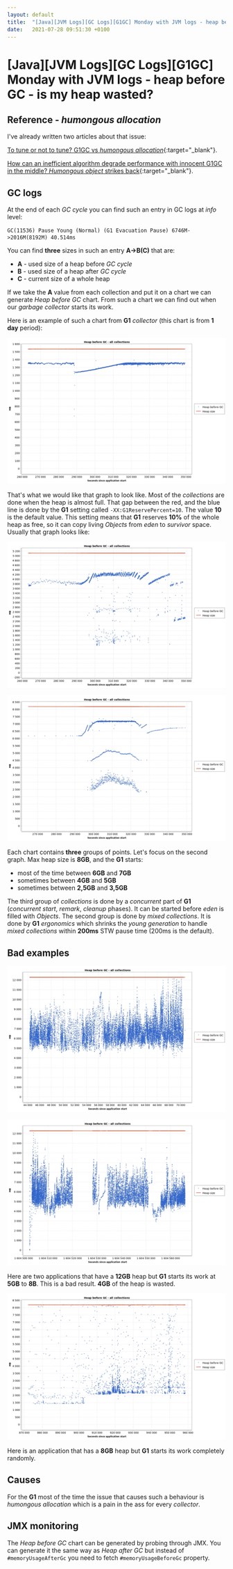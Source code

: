 ```yaml
---
layout: default
title:  "[Java][JVM Logs][GC Logs][G1GC] Monday with JVM logs - heap before GC"
date:   2021-07-28 09:51:30 +0100
---
```


# [Java][JVM Logs][GC Logs][G1GC] Monday with JVM logs - heap before GC - is my heap wasted?

## Reference - _humongous allocation_

I've already written two articles about that issue:

[To tune or not to tune? G1GC vs _humongous allocation_](https://krzysztofslusarski.github.io/2020/11/10/humongous.html){:target="_blank"}.

[How can an inefficient algorithm degrade performance with innocent G1GC in the middle? _Humongous object_ strikes back](https://krzysztofslusarski.github.io/2021/01/14/inefficient.html){:target="_blank"}.

## GC logs

At the end of each _GC cycle_ you can find such an entry in GC logs at _info_ level:

```
GC(11536) Pause Young (Normal) (G1 Evacuation Pause) 6746M->2016M(8192M) 40.514ms
```

You can find **three** sizes in such an entry **A->B(C)** that are:
* **A** - used size of a heap before _GC cycle_
* **B** - used size of a heap after _GC cycle_
* **C** - current size of a whole heap

If we take the **A** value from each collection and put it on a chart we can generate _Heap before GC_ chart. From such a chart we can find out when our
_garbage collector_ starts its work.

Here is an example of such a chart from **G1** _collector_ (this chart is from **1 day** period):

![alt text](/assets/monday-3/7.jpg "7")

That's what we would like that graph to look like. Most of the _collections_ are done when the heap is almost full. That gap 
between the red, and the blue line is done by the **G1** setting called ```-XX:G1ReservePercent=10```. The value **10** is the
default value. This setting means that **G1** reserves **10%** of the whole heap as free, so it can copy living _Objects_ from _eden_ to _survivor_ space. 
Usually that graph looks like:

![alt text](/assets/monday-3/3.jpg "3")

![alt text](/assets/monday-3/2.jpg "2")

Each chart contains **three** groups of points. Let's focus on the second graph. Max heap size is **8GB**, and the **G1** starts:
* most of the time between **6GB** and **7GB**
* sometimes between **4GB** and **5GB**
* sometimes between **2,5GB** and **3,5GB**

The third group of _collections_ is done by a _concurrent_ part of **G1** (_concurrent start_, _remark_, _cleanup_ phases). 
It can be started before _eden_ is filled with _Objects_. The second group
is done by _mixed collections_. It is done by **G1** _ergonomics_ which shrinks the _young generation_ to handle _mixed collections_ within
**200ms** STW pause time (200ms is the default).

## Bad examples

![alt text](/assets/monday-3/5.jpg "5")

![alt text](/assets/monday-3/4.jpg "4")

Here are two applications that have a **12GB** heap but **G1** starts its work at **5GB** to **8B**. This is a bad result. **4GB** of the heap is wasted.

![alt text](/assets/monday-3/1.jpg "1")

Here is an application that has a **8GB** heap but **G1** starts its work completely randomly.

## Causes

For the **G1** most of the time the issue that causes such a behaviour is _humongous allocation_ which is a pain in the ass for every _collector_.

## JMX monitoring

The _Heap before GC_ chart can be generated by probing through JMX. You can generate it the same way as _Heap after GC_ but instead of
```#memoryUsageAfterGc``` you need to fetch ```#memoryUsageBeforeGc``` property. 
